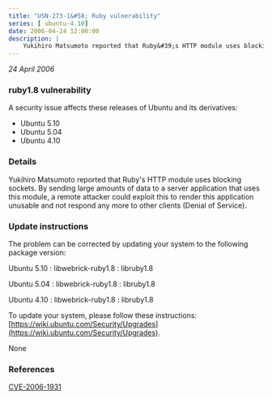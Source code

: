 ```yaml
---
title: "USN-273-1&#58; Ruby vulnerability"
series: [ ubuntu-4.10]
date: 2006-04-24 12:00:00
description: |
    Yukihiro Matsumoto reported that Ruby&#39;s HTTP module uses blocking sockets. By sending large amounts of data to a server application that uses this module, a remote attacker could exploit this to render this application unusable and not respond any more to other clients (Denial of Service).
--- 
```

 
 

*24 April 2006*

### ruby1.8 vulnerability

A security issue affects these releases of Ubuntu and its derivatives:

* Ubuntu 5.10
* Ubuntu 5.04
* Ubuntu 4.10

### Details

Yukihiro Matsumoto reported that Ruby&#39;s HTTP module uses blocking sockets. By sending large amounts of data to a server application that uses this module, a remote attacker could exploit this to render this application unusable and not respond any more to other clients (Denial of Service).

### Update instructions

The problem can be corrected by updating your system to the following package version:

Ubuntu 5.10
 : libwebrick-ruby1.8 
 : libruby1.8 

Ubuntu 5.04
 : libwebrick-ruby1.8 
 : libruby1.8 

Ubuntu 4.10
 : libwebrick-ruby1.8 
 : libruby1.8 

To update your system, please follow these instructions: [https://wiki.ubuntu.com/Security/Upgrades](https://wiki.ubuntu.com/Security/Upgrades).

None

### References

 
 [CVE-2006-1931](http://people.ubuntu.com/~ubuntu-security/cve/CVE-2006-1931)
 


